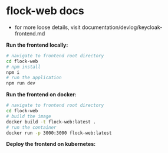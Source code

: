 # flock-web docs
- for more loose details, visit documentation/devlog/keycloak-frontend.md

**Run the frontend locally:**
```bash
# navigate to frontend root directory
cd flock-web
# npm install
npm i
# run the application
npm run dev
```

**Run the frontend on docker:**
```bash
# navigate to frontend root directory
cd flock-web
# build the image
docker build -t flock-web:latest .
# run the container
docker run -p 3000:3000 flock-web:latest
```

**Deploy the frontend on kubernetes:**
```bash

```
